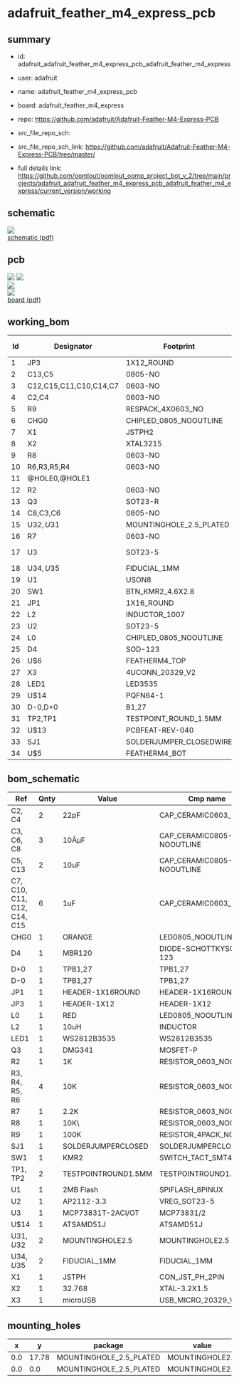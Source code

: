 # adafruit_feather_m4_express_pcb
 
## summary 
* id: adafruit_adafruit_feather_m4_express_pcb_adafruit_feather_m4_express
* user: adafruit
* name: adafruit_feather_m4_express_pcb
* board: adafruit_feather_m4_express
* repo: https://github.com/adafruit/Adafruit-Feather-M4-Express-PCB



* src_file_repo_sch: 
* src_file_repo_sch_link: https://github.com/adafruit/Adafruit-Feather-M4-Express-PCB/tree/master/
* full details link: https://github.com/oomlout/oomlout_oomp_project_bot_v_2/tree/main/projects/adafruit_adafruit_feather_m4_express_pcb_adafruit_feather_m4_express/current_version/working  

## schematic  
![](working_schematic_600.png)  
[schematic (pdf)](working_schematic.pdf) 






















## pcb  
![](working_3d_600.png) 
![](working_3d_front_600.png)  
![](working_3d_back_600.png)  
![](working_600.png)  
[board (pdf)](working.pdf)  

## working_bom
| Id | Designator | Footprint | Quantity | Designation | Supplier and ref |  | None | 
| --- | --- | --- | --- | --- | --- | --- | --- | 
| 1 | JP3 | 1X12_ROUND | 1 |  |  |  | [''] | 
| 2 | C13,C5 | 0805-NO | 2 | 10uF |  |  | [''] | 
| 3 | C12,C15,C11,C10,C14,C7 | 0603-NO | 6 | 1uF |  |  | [''] | 
| 4 | C2,C4 | 0603-NO | 2 | 22pF |  |  | [''] | 
| 5 | R9 | RESPACK_4X0603_NO | 1 | 100K |  |  | [''] | 
| 6 | CHG0 | CHIPLED_0805_NOOUTLINE | 1 | ORANGE |  |  | [''] | 
| 7 | X1 | JSTPH2 | 1 | JSTPH |  |  | [''] | 
| 8 | X2 | XTAL3215 | 1 | 32.768 |  |  | [''] | 
| 9 | R8 | 0603-NO | 1 | 10K\ |  |  | [''] | 
| 10 | R6,R3,R5,R4 | 0603-NO | 4 | 10K |  |  | [''] | 
| 11 | @HOLE0,@HOLE1 |  | 2 |  |  |  | [''] | 
| 12 | R2 | 0603-NO | 1 | 1K |  |  | [''] | 
| 13 | Q3 | SOT23-R | 1 | DMG341 |  |  | [''] | 
| 14 | C8,C3,C6 | 0805-NO | 3 | 10ÂµF |  |  | [''] | 
| 15 | U$32,U$31 | MOUNTINGHOLE_2.5_PLATED | 2 | MOUNTINGHOLE2.5 |  |  | [''] | 
| 16 | R7 | 0603-NO | 1 | 2.2K |  |  | [''] | 
| 17 | U3 | SOT23-5 | 1 | MCP73831T-2ACI/OT |  |  | [''] | 
| 18 | U$34,U$35 | FIDUCIAL_1MM | 2 | FIDUCIAL_1MM |  |  | [''] | 
| 19 | U1 | USON8 | 1 | 2MB Flash |  |  | [''] | 
| 20 | SW1 | BTN_KMR2_4.6X2.8 | 1 | KMR2 |  |  | [''] | 
| 21 | JP1 | 1X16_ROUND | 1 |  |  |  | [''] | 
| 22 | L2 | INDUCTOR_1007 | 1 | 10uH |  |  | [''] | 
| 23 | U2 | SOT23-5 | 1 | AP2112-3.3 |  |  | [''] | 
| 24 | L0 | CHIPLED_0805_NOOUTLINE | 1 | RED |  |  | [''] | 
| 25 | D4 | SOD-123 | 1 | MBR120 |  |  | [''] | 
| 26 | U$6 | FEATHERM4_TOP | 1 |  |  |  | [''] | 
| 27 | X3 | 4UCONN_20329_V2 | 1 | microUSB |  |  | [''] | 
| 28 | LED1 | LED3535 | 1 | WS2812B3535 |  |  | [''] | 
| 29 | U$14 | PQFN64-1 | 1 | ATSAMD51J |  |  | [''] | 
| 30 | D-0,D+0 | B1,27 | 2 | TPB1,27 |  |  | [''] | 
| 31 | TP2,TP1 | TESTPOINT_ROUND_1.5MM | 2 |  |  |  | [''] | 
| 32 | U$13 | PCBFEAT-REV-040 | 1 |  |  |  | [''] | 
| 33 | SJ1 | SOLDERJUMPER_CLOSEDWIRE | 1 |  |  |  | [''] | 
| 34 | U$5 | FEATHERM4_BOT | 1 |  |  |  | [''] | 


## bom_schematic
| Ref | Qnty | Value | Cmp name | Footprint | Description | Vendor | DNP | 
| --- | --- | --- | --- | --- | --- | --- | --- | 
| C2, C4 | 2 | 22pF | CAP_CERAMIC0603_NO | working:0603-NO |  |  |  | 
| C3, C6, C8 | 3 | 10ÂµF | CAP_CERAMIC0805-NOOUTLINE | working:0805-NO |  |  |  | 
| C5, C13 | 2 | 10uF | CAP_CERAMIC0805-NOOUTLINE | working:0805-NO |  |  |  | 
| C7, C10, C11, C12, C14, C15 | 6 | 1uF | CAP_CERAMIC0603_NO | working:0603-NO |  |  |  | 
| CHG0 | 1 | ORANGE | LED0805_NOOUTLINE | working:CHIPLED_0805_NOOUTLINE |  |  |  | 
| D4 | 1 | MBR120 | DIODE-SCHOTTKYSOD-123 | working:SOD-123 |  |  |  | 
| D+0 | 1 | TPB1,27 | TPB1,27 | working:B1,27 |  |  |  | 
| D-0 | 1 | TPB1,27 | TPB1,27 | working:B1,27 |  |  |  | 
| JP1 | 1 | HEADER-1X16ROUND | HEADER-1X16ROUND | working:1X16_ROUND |  |  |  | 
| JP3 | 1 | HEADER-1X12 | HEADER-1X12 | working:1X12_ROUND |  |  |  | 
| L0 | 1 | RED | LED0805_NOOUTLINE | working:CHIPLED_0805_NOOUTLINE |  |  |  | 
| L2 | 1 | 10uH | INDUCTOR | working:INDUCTOR_1007 |  |  |  | 
| LED1 | 1 | WS2812B3535 | WS2812B3535 | working:LED3535 |  |  |  | 
| Q3 | 1 | DMG341 | MOSFET-P | working:SOT23-R |  |  |  | 
| R2 | 1 | 1K | RESISTOR_0603_NOOUT | working:0603-NO |  |  |  | 
| R3, R4, R5, R6 | 4 | 10K | RESISTOR_0603_NOOUT | working:0603-NO |  |  |  | 
| R7 | 1 | 2.2K | RESISTOR_0603_NOOUT | working:0603-NO |  |  |  | 
| R8 | 1 | 10K\ | RESISTOR_0603_NOOUT | working:0603-NO |  |  |  | 
| R9 | 1 | 100K | RESISTOR_4PACK_NO | working:RESPACK_4X0603_NO |  |  |  | 
| SJ1 | 1 | SOLDERJUMPERCLOSED | SOLDERJUMPERCLOSED | working:SOLDERJUMPER_CLOSEDWIRE |  |  |  | 
| SW1 | 1 | KMR2 | SWITCH_TACT_SMT4.6X2.8 | working:BTN_KMR2_4.6X2.8 |  |  |  | 
| TP1, TP2 | 2 | TESTPOINTROUND1.5MM | TESTPOINTROUND1.5MM | working:TESTPOINT_ROUND_1.5MM |  |  |  | 
| U1 | 1 | 2MB Flash | SPIFLASH_8PINUX | working:USON8 |  |  |  | 
| U2 | 1 | AP2112-3.3 | VREG_SOT23-5 | working:SOT23-5 |  |  |  | 
| U3 | 1 | MCP73831T-2ACI/OT | MCP73831/2 | working:SOT23-5 |  |  |  | 
| U$14 | 1 | ATSAMD51J | ATSAMD51J | working:PQFN64-1 |  |  |  | 
| U$31, U$32 | 2 | MOUNTINGHOLE2.5 | MOUNTINGHOLE2.5 | working:MOUNTINGHOLE_2.5_PLATED |  |  |  | 
| U$34, U$35 | 2 | FIDUCIAL_1MM | FIDUCIAL_1MM | working:FIDUCIAL_1MM |  |  |  | 
| X1 | 1 | JSTPH | CON_JST_PH_2PIN | working:JSTPH2 |  |  |  | 
| X2 | 1 | 32.768 | XTAL-3.2X1.5 | working:XTAL3215 |  |  |  | 
| X3 | 1 | microUSB | USB_MICRO_20329_V2 | working:4UCONN_20329_V2 |  |  |  | 


## mounting_holes
| x | y | package | value | ref | size | 
| --- | --- | --- | --- | --- | --- | 
| 0.0 | 17.78 | MOUNTINGHOLE_2.5_PLATED | MOUNTINGHOLE2.5 | U$31 | m3 | 
| 0.0 | 0.0 | MOUNTINGHOLE_2.5_PLATED | MOUNTINGHOLE2.5 | U$32 | m3 | 


